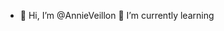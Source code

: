 - 👋 Hi, I’m @AnnieVeillon
🌱 I’m currently learning
<!---
AnnieVeillon/AnnieVeillon is a ✨ special ✨ repository because its `README.md` (this file) appears on your GitHub profile.
You can click the Preview link to take a look at your changes.
--->
